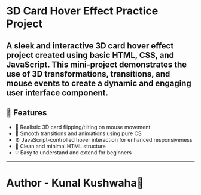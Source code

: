 # 3D Card Hover Effect Practice Project

A sleek and interactive 3D card hover effect project created using **basic HTML, CSS, and JavaScript**. This mini-project demonstrates the use of 3D transformations, transitions, and mouse events to create a dynamic and engaging user interface component.
---

## 🚀 Features

- 🎴 Realistic 3D card flipping/tilting on mouse movement
- 🎨 Smooth transitions and animations using pure CS
- ⚙️ JavaScript-controlled hover interaction for enhanced responsiveness
- 🧰 Clean and minimal HTML structure
- 💡 Easy to understand and extend for beginners

---

# Author - Kunal Kushwaha📜
